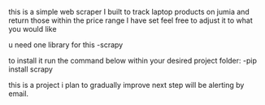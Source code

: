 this is a simple web scraper I built to track laptop products on jumia and return those within the price range I have set feel free to adjust it to what you would like

u need one library for this 
-scrapy
 
to install it run the command below within your desired project folder:
-pip install scrapy 

this is a project i plan to gradually improve next step will be alerting by email.


